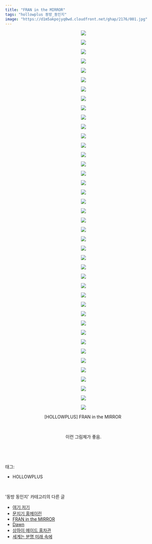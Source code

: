 ```yaml
---
title: "FRAN in the MIRROR"
tags: "hollowplus 동방_동인지"
image: "https://d1m5akpojyq0wd.cloudfront.net/ghap/2176/001.jpg"
---
```

<div class="article">
<p style="text-align: center; clear: none; float: none;"><img src="{{ site.imgserver6 }}/ghap/2176/001.jpg"/></p>
<p style="text-align: center; clear: none; float: none;"><img src="{{ site.imgserver6 }}/ghap/2176/002.jpg"/></p>
<p style="text-align: center; clear: none; float: none;"><img src="{{ site.imgserver6 }}/ghap/2176/003.jpg"/></p>
<p style="text-align: center; clear: none; float: none;"><img src="{{ site.imgserver6 }}/ghap/2176/004.jpg"/></p>
<p style="text-align: center; clear: none; float: none;"><img src="{{ site.imgserver6 }}/ghap/2176/005.jpg"/></p>
<p style="text-align: center; clear: none; float: none;"><img src="{{ site.imgserver6 }}/ghap/2176/006.jpg"/></p>
<p style="text-align: center; clear: none; float: none;"><img src="{{ site.imgserver6 }}/ghap/2176/007.jpg"/></p>
<p style="text-align: center; clear: none; float: none;"><img src="{{ site.imgserver6 }}/ghap/2176/008.jpg"/></p>
<p style="text-align: center; clear: none; float: none;"><img src="{{ site.imgserver6 }}/ghap/2176/009.jpg"/></p>
<p style="text-align: center; clear: none; float: none;"><img src="{{ site.imgserver6 }}/ghap/2176/010.jpg"/></p>
<p style="text-align: center; clear: none; float: none;"><img src="{{ site.imgserver6 }}/ghap/2176/011.jpg"/></p>
<p style="text-align: center; clear: none; float: none;"><img src="{{ site.imgserver6 }}/ghap/2176/012.jpg"/></p>
<p style="text-align: center; clear: none; float: none;"><img src="{{ site.imgserver6 }}/ghap/2176/013.jpg"/></p>
<p style="text-align: center; clear: none; float: none;"><img src="{{ site.imgserver6 }}/ghap/2176/014.jpg"/></p>
<p style="text-align: center; clear: none; float: none;"><img src="{{ site.imgserver6 }}/ghap/2176/015.jpg"/></p>
<p style="text-align: center; clear: none; float: none;"><img src="{{ site.imgserver6 }}/ghap/2176/016.jpg"/></p>
<p style="text-align: center; clear: none; float: none;"><img src="{{ site.imgserver6 }}/ghap/2176/017.jpg"/></p>
<p style="text-align: center; clear: none; float: none;"><img src="{{ site.imgserver6 }}/ghap/2176/018.jpg"/></p>
<p style="text-align: center; clear: none; float: none;"><img src="{{ site.imgserver6 }}/ghap/2176/019.jpg"/></p>
<p style="text-align: center; clear: none; float: none;"><img src="{{ site.imgserver6 }}/ghap/2176/020.jpg"/></p>
<p style="text-align: center; clear: none; float: none;"><img src="{{ site.imgserver6 }}/ghap/2176/021.jpg"/></p>
<p style="text-align: center; clear: none; float: none;"><img src="{{ site.imgserver6 }}/ghap/2176/022.jpg"/></p>
<p style="text-align: center; clear: none; float: none;"><img src="{{ site.imgserver6 }}/ghap/2176/023.jpg"/></p>
<p style="text-align: center; clear: none; float: none;"><img src="{{ site.imgserver6 }}/ghap/2176/024.jpg"/></p>
<p style="text-align: center; clear: none; float: none;"><img src="{{ site.imgserver6 }}/ghap/2176/025.jpg"/></p>
<p style="text-align: center; clear: none; float: none;"><img src="{{ site.imgserver6 }}/ghap/2176/026.jpg"/></p>
<p style="text-align: center; clear: none; float: none;"><img src="{{ site.imgserver6 }}/ghap/2176/027.jpg"/></p>
<p style="text-align: center; clear: none; float: none;"><img src="{{ site.imgserver6 }}/ghap/2176/028.jpg"/></p>
<p style="text-align: center; clear: none; float: none;"><img src="{{ site.imgserver6 }}/ghap/2176/029.jpg"/></p>
<p style="text-align: center; clear: none; float: none;"><img src="{{ site.imgserver6 }}/ghap/2176/030.jpg"/></p>
<p style="text-align: center; clear: none; float: none;"><img src="{{ site.imgserver6 }}/ghap/2176/031.jpg"/></p>
<p style="text-align: center; clear: none; float: none;"><img src="{{ site.imgserver6 }}/ghap/2176/032.jpg"/></p>
<p style="text-align: center; clear: none; float: none;"><img src="{{ site.imgserver6 }}/ghap/2176/033.jpg"/></p>
<p style="text-align: center; clear: none; float: none;"><img src="{{ site.imgserver6 }}/ghap/2176/034.jpg"/></p>
<p style="text-align: center; clear: none; float: none;"><img src="{{ site.imgserver6 }}/ghap/2176/035.jpg"/></p>
<p style="text-align: center; clear: none; float: none;"><img src="{{ site.imgserver6 }}/ghap/2176/036.jpg"/></p>
<p style="text-align: center; clear: none; float: none;"><img src="{{ site.imgserver6 }}/ghap/2176/037.jpg"/></p>
<p style="text-align: center; clear: none; float: none;"><img src="{{ site.imgserver6 }}/ghap/2176/038.jpg"/></p>
<p style="text-align: center; clear: none; float: none;"><img src="{{ site.imgserver6 }}/ghap/2176/039.jpg"/></p>
<p style="text-align: center; clear: none; float: none;"><img src="{{ site.imgserver6 }}/ghap/2176/040.jpg"/></p>
<p style="text-align: center; clear: none; float: none;"><img src="{{ site.imgserver6 }}/ghap/2176/041.jpg"/></p>
<p style="text-align: center; clear: none; float: none;">[HOLLOWPLUS] FRAN in the MIRROR </p>
<p style="text-align: center; clear: none; float: none;"><br/></p>
<p style="text-align: center; clear: none; float: none;">이런 그림체가 좋음.</p>
<p><br/></p>
</div><br/>
<div class="tagTrail">
<p>태그: </p>
<ul>
<li>HOLLOWPLUS</li>
</ul>
</div><br/>
<div class="another">
<p>'동방 동인지' 카테고리의 다른 글</p>
<ul>
<li><a href="/ghap_2178">여기 저기</a></li>
<li><a href="/ghap_2177">문지기 홍메이린</a></li>
<li><a href="/ghap_2176">FRAN in the MIRROR</a></li>
<li><a href="/ghap_2175">Dawn</a></li>
<li><a href="/ghap_2174">상하이 메이드 홍차관</a></li>
<li><a href="/ghap_2173">세계는 분명 미래 속에</a></li>
</ul>
</div><br/>
<div class="cb_module cb_fluid">
<div class="cb_wrt cb_profile">
</div><!-- commentList close -->
</div><br/>
